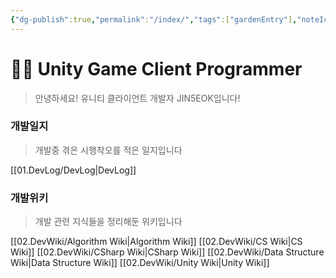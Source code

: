 ```yaml
---
{"dg-publish":true,"permalink":"/index/","tags":["gardenEntry"],"noteIcon":"","created":"2025-07-19T17:50:27.279+09:00","updated":"2025-07-25T09:20:30.627+09:00"}
---
```


# 👨‍💻 Unity Game Client Programmer

> 안녕하세요! 유니티 클라이언트 개발자 JIN5EOK입니다! 

### 개발일지

> 개발중 겪은 시행착오를 적은 일지입니다

[[01.DevLog/DevLog\|DevLog]]
### 개발위키

> 개발 관련 지식들을 정리해둔 위키입니다
 
[[02.DevWiki/Algorithm Wiki\|Algorithm Wiki]]
[[02.DevWiki/CS Wiki\|CS Wiki]]
[[02.DevWiki/CSharp Wiki\|CSharp Wiki]]
[[02.DevWiki/Data Structure Wiki\|Data Structure Wiki]]
[[02.DevWiki/Unity Wiki\|Unity Wiki]]
